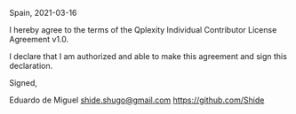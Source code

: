 Spain, 2021-03-16

I hereby agree to the terms of the Qplexity Individual Contributor License
Agreement v1.0.

I declare that I am authorized and able to make this agreement and sign this
declaration.

Signed,

Eduardo de Miguel shide.shugo@gmail.com https://github.com/Shide
